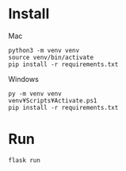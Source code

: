 # Install
Mac
```
python3 -m venv venv
source venv/bin/activate
pip install -r requirements.txt
```

Windows
```
py -m venv venv
venv¥Scripts¥Activate.ps1
pip install -r requirements.txt
```

# Run
```
flask run
```